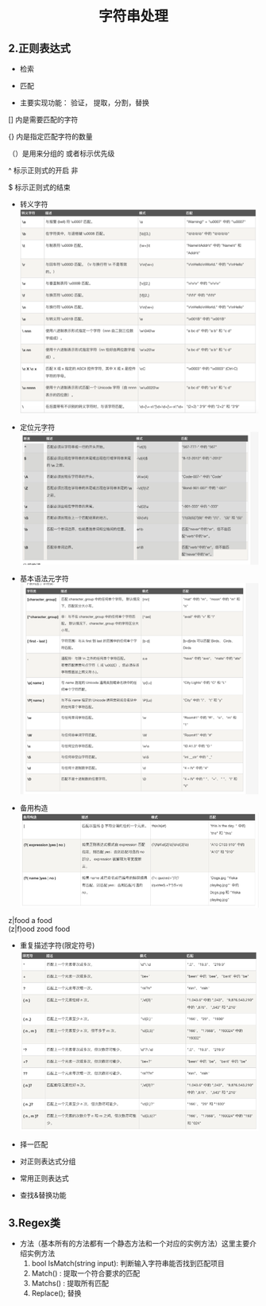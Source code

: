 # <center>字符串处理</string>



## 2.正则表达式

* 检索
* 匹配

* 主要实现功能：
    验证， 提取，分割，替换

[] 内是需要匹配的字符

{} 内是指定匹配字符的数量

（）是用来分组的 或者标示优先级

^ 标示正则式的开启 非

$ 标示正则式的结束

* 转义字符
![转义字符](./转义字符.png)

* 定位元字符
![定位元字符](./定位元字符.png)

* 基本语法元字符
![语法元字符](./语法元字符.png)

* 备用构造
![备用构造](./备用构造.png)

z|food  a  food    
(z|f)ood  zood food 


* 重复描述字符(限定符号)
![限定符号](./限定符号.png)

* 择一匹配


* 对正则表达式分组

* 常用正则表达式

* 查找&替换功能

## 3.Regex类

* 方法（基本所有的方法都有一个静态方法和一个对应的实例方法）这里主要介绍实例方法
    1. bool IsMatch(string input): 判断输入字符串能否找到匹配项目
    2. Match()  : 提取一个符合要求的匹配
    3. Matchs()  : 提取所有匹配
    4. Replace();  替换











